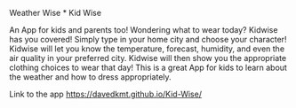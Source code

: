 Weather Wise * Kid Wise

An App for kids and parents too! Wondering what to wear today? Kidwise has you covered! Simply type in your home city and choose your character! Kidwise will let you know the temperature, forecast, humidity, and even the air quality in your preferred city. Kidwise will then show you the appropriate clothing choices to wear that day! This is a great App for kids to learn about the weather and how to dress appropriately.

Link to the app https://davedkmt.github.io/Kid-Wise/
